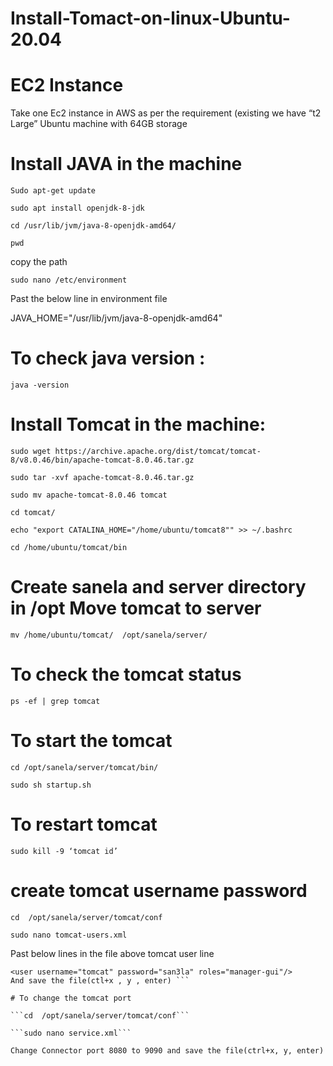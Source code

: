 # Install-Tomact-on-linux-Ubuntu-20.04

# EC2 Instance

Take one Ec2 instance in AWS as per the requirement (existing we have “t2 Large” Ubuntu machine with 64GB storage


# Install JAVA in the machine 

```Sudo apt-get update```

```sudo apt install openjdk-8-jdk```

```cd /usr/lib/jvm/java-8-openjdk-amd64/```

```pwd``` 

copy the path

```sudo nano /etc/environment```

Past the below line in environment file

JAVA_HOME="/usr/lib/jvm/java-8-openjdk-amd64"

# To check java version : 

```java -version```
 
# Install Tomcat in the machine:
 
```sudo wget https://archive.apache.org/dist/tomcat/tomcat-8/v8.0.46/bin/apache-tomcat-8.0.46.tar.gz```

```sudo tar -xvf apache-tomcat-8.0.46.tar.gz```

```sudo mv apache-tomcat-8.0.46 tomcat```

```cd tomcat/```

```echo "export CATALINA_HOME="/home/ubuntu/tomcat8"" >> ~/.bashrc```

```cd /home/ubuntu/tomcat/bin```

# Create sanela and server directory in /opt Move tomcat to server

```mv /home/ubuntu/tomcat/  /opt/sanela/server/```

# To check the tomcat status

```ps -ef | grep tomcat```

# To start the tomcat

```cd /opt/sanela/server/tomcat/bin/```

```sudo sh startup.sh```

# To restart tomcat

```sudo kill -9 ‘tomcat id’```

# create tomcat username password

```cd  /opt/sanela/server/tomcat/conf```

```sudo nano tomcat-users.xml```

Past below lines in the file above tomcat user line

``` <role rolename="manager-gui"/>
<user username="tomcat" password="san3la" roles="manager-gui"/>
And save the file(ctl+x , y , enter) ```

# To change the tomcat port

```cd  /opt/sanela/server/tomcat/conf```

```sudo nano service.xml```

Change Connector port 8080 to 9090 and save the file(ctrl+x, y, enter)  
